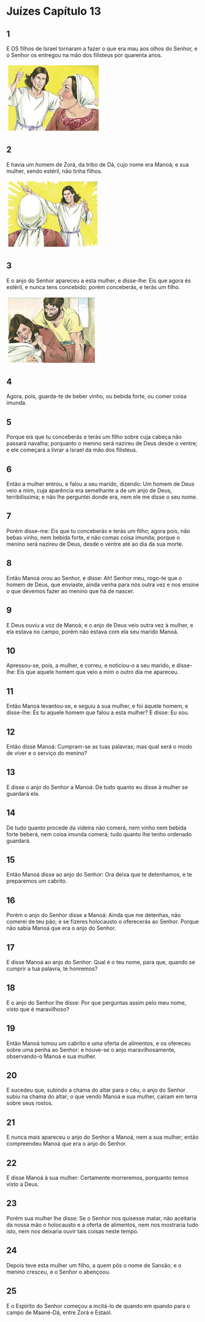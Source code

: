 # Juízes Capítulo 13

## 1
E OS filhos de Israel tornaram a fazer o que era mau aos olhos do Senhor, e o Senhor os entregou na mão dos filisteus por quarenta anos.

![](../.img/Jz/13/1-0.jpg)

## 2
E havia um homem de Zorá, da tribo de Dã, cujo nome era Manoá; e sua mulher, sendo estéril, não tinha filhos.

![](../.img/Jz/13/2-0.jpg)

## 3
E o anjo do Senhor apareceu a esta mulher, e disse-lhe: Eis que agora és estéril, e nunca tens concebido; porém conceberás, e terás um filho.

![](../.img/Jz/13/3-0.jpg)

## 4
Agora, pois, guarda-te de beber vinho, ou bebida forte, ou comer coisa imunda.

## 5
Porque eis que tu conceberás e terás um filho sobre cuja cabeça não passará navalha; porquanto o menino será nazireu de Deus desde o ventre; e ele começará a livrar a Israel da mão dos filisteus.

## 6
Então a mulher entrou, e falou a seu marido, dizendo: Um homem de Deus veio a mim, cuja aparência era semelhante a de um anjo de Deus, terribilíssima; e não lhe perguntei donde era, nem ele me disse o seu nome.

## 7
Porém disse-me: Eis que tu conceberás e terás um filho; agora pois, não bebas vinho, nem bebida forte, e não comas coisa imunda; porque o menino será nazireu de Deus, desde o ventre até ao dia da sua morte.

## 8
Então Manoá orou ao Senhor, e disse: Ah! Senhor meu, rogo-te que o homem de Deus, que enviaste, ainda venha para nós outra vez e nos ensine o que devemos fazer ao menino que há de nascer.

## 9
E Deus ouviu a voz de Manoá; e o anjo de Deus veio outra vez à mulher, e ela estava no campo, porém não estava com ela seu marido Manoá.

## 10
Apressou-se, pois, a mulher, e correu, e noticiou-o a seu marido, e disse-lhe: Eis que aquele homem que veio a mim o outro dia me apareceu.

## 11
Então Manoá levantou-se, e seguiu a sua mulher, e foi àquele homem, e disse-lhe: És tu aquele homem que falou a esta mulher? E disse: Eu sou.

## 12
Então disse Manoá: Cumpram-se as tuas palavras; mas qual será o modo de viver e o serviço do menino?

## 13
E disse o anjo do Senhor a Manoá: De tudo quanto eu disse à mulher se guardará ela.

## 14
De tudo quanto procede da videira não comerá, nem vinho nem bebida forte beberá, nem coisa imunda comerá; tudo quanto lhe tenho ordenado guardará.

## 15
Então Manoá disse ao anjo do Senhor: Ora deixa que te detenhamos, e te preparemos um cabrito.

## 16
Porém o anjo do Senhor disse a Manoá: Ainda que me detenhas, não comerei de teu pão; e se fizeres holocausto o oferecerás ao Senhor. Porque não sabia Manoá que era o anjo do Senhor.

## 17
E disse Manoá ao anjo do Senhor: Qual é o teu nome, para que, quando se cumprir a tua palavra, te honremos?

## 18
E o anjo do Senhor lhe disse: Por que perguntas assim pelo meu nome, visto que é maravilhoso?

## 19
Então Manoá tomou um cabrito e uma oferta de alimentos, e os ofereceu sobre uma penha ao Senhor: e houve-se o anjo maravilhosamente, observando-o Manoá e sua mulher.

## 20
E sucedeu que, subindo a chama do altar para o céu, o anjo do Senhor subiu na chama do altar; o que vendo Manoá e sua mulher, caíram em terra sobre seus rostos.

## 21
E nunca mais apareceu o anjo do Senhor a Manoá, nem a sua mulher; então compreendeu Manoá que era o anjo do Senhor.

## 22
E disse Manoá à sua mulher: Certamente morreremos, porquanto temos visto a Deus.

## 23
Porém sua mulher lhe disse: Se o Senhor nos quisesse matar, não aceitaria da nossa mão o holocausto e a oferta de alimentos, nem nos mostraria tudo isto, nem nos deixaria ouvir tais coisas neste tempo.

## 24
Depois teve esta mulher um filho, a quem pôs o nome de Sansão; e o menino cresceu, e o Senhor o abençoou.

## 25
E o Espírito do Senhor começou a incitá-lo de quando em quando para o campo de Maané-Dã, entre Zorá e Estaol.

